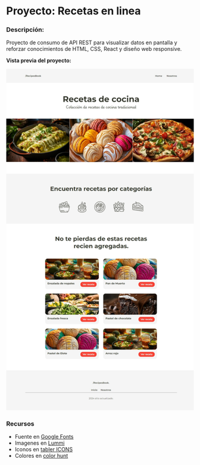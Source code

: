 # Proyecto: Recetas en linea

### Descripción:

Proyecto de consumo de API REST para visualizar datos en pantalla y reforzar conocimientos de HTML, CSS, React y diseño web responsive.

**Vista previa del proyecto:**

![Home](./src/assets/recipesBook-home.jpeg "Home")



### Recursos
* Fuente en [Google Fonts](https://fonts.google.com/)
* Imagenes en [Lummi](https://www.lummi.ai/)
* Iconos en [tabler ICONS](https://tabler.io/icons)
* Colores en [color hunt](https://colorhunt.co/)
